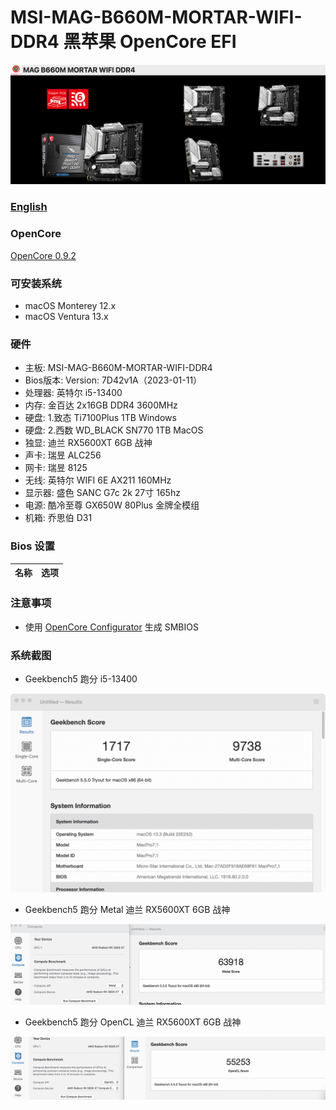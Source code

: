 # MSI-MAG-B660M-MORTAR-WIFI-DDR4  黑苹果 OpenCore EFI

![image](ScreenShot/Motherboard.png)

### [English](https://github.com/hackintosh-efi/MAG-B660M-MORTAR-WIFI-DDR4-OpenCore)

### OpenCore

[OpenCore 0.9.2](https://github.com/acidanthera/OpenCorePkg)

### 可安装系统

- macOS Monterey 12.x 
- macOS Ventura  13.x 

### 硬件

- 主板: MSI-MAG-B660M-MORTAR-WIFI-DDR4
- Bios版本: Version: 7D42v1A（2023-01-11）
- 处理器: 英特尔 i5-13400
- 内存: 金百达 2x16GB DDR4 3600MHz
- 硬盘: 1.致态 Ti7100Plus 1TB Windows
- 硬盘: 2.西数 WD_BLACK SN770 1TB MacOS
- 独显: 迪兰 RX5600XT 6GB 战神
- 声卡: 瑞昱 ALC256
- 网卡: 瑞昱 8125
- 无线: 英特尔 WIFI 6E AX211 160MHz
- 显示器: 盛色 SANC G7c 2k 27寸 165hz
- 电源: 酷冷至尊 GX650W 80Plus 金牌全模组
- 机箱: 乔思伯 D31

### Bios 设置

| 名称 | 选项 |
| ----- | --- |

### 注意事项

 - 使用 [OpenCore Configurator](https://mackie100projects.altervista.org/opencore-configurator/) 生成 SMBIOS
 
 
### 系统截图

- Geekbench5 跑分 i5-13400 

![image](ScreenShot/Geekbench5.png)

- Geekbench5 跑分 Metal 迪兰 RX5600XT 6GB 战神

![image](ScreenShot/metal.png)

- Geekbench5 跑分 OpenCL 迪兰 RX5600XT 6GB 战神

![image](ScreenShot/opencl.png)